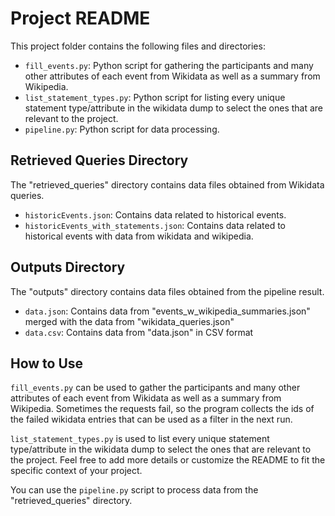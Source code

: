# Project README

This project folder contains the following files and directories:

- `fill_events.py`: Python script for gathering the participants and many other attributes of each event from Wikidata as well as a summary from Wikipedia.
- `list_statement_types.py`: Python script for listing every unique statement type/attribute in the wikidata dump to select the ones that are relevant to the project.
- `pipeline.py`: Python script for data processing.

## Retrieved Queries Directory

The "retrieved_queries" directory contains data files obtained from Wikidata queries.

- `historicEvents.json`: Contains data related to historical events.
- `historicEvents_with_statements.json`: Contains data related to historical events with data from wikidata and wikipedia.

## Outputs Directory

The "outputs" directory contains data files obtained from the pipeline result.

- `data.json`: Contains data from "events_w_wikipedia_summaries.json" merged with the data from "wikidata_queries.json"
- `data.csv`: Contains data from "data.json" in CSV format
  
## How to Use

`fill_events.py` can be used to gather the participants and many other attributes of each event from Wikidata as well as a summary from Wikipedia.
Sometimes the requests fail, so the program collects the ids of the failed wikidata entries that can be used as a filter in the next run.

`list_statement_types.py` is used to list every unique statement type/attribute in the wikidata dump to select the ones that are relevant to the project.
Feel free to add more details or customize the README to fit the specific context of your project.

You can use the `pipeline.py` script to process data from the "retrieved_queries" directory.
